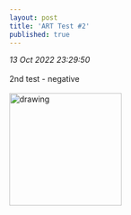 ```yaml
---
layout: post
title: 'ART Test #2'
published: true
---
```

_13 Oct 2022 23:29:50_
<br>
<br>
2nd test - negative
<br>
<br>
<img src="https://drive.google.com/uc?export=view&id=1PA4v49VX443tQSMVWAyICeRGxgrGQtMl" alt="drawing" width="200"/>
